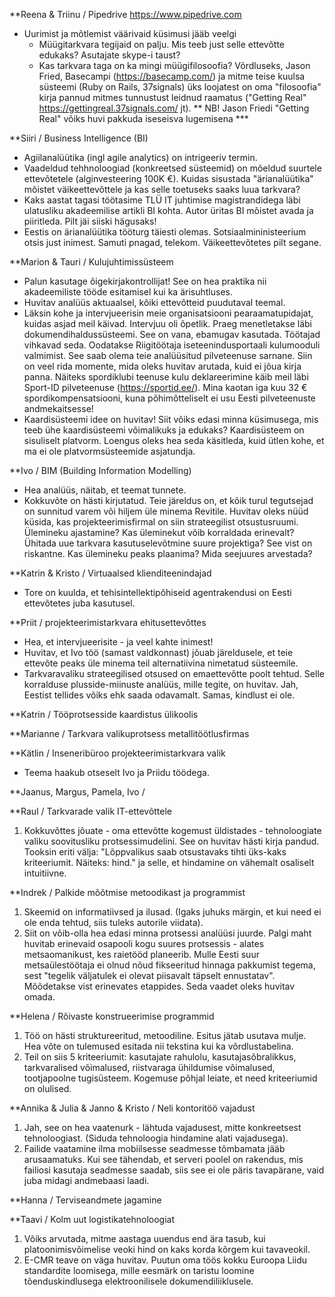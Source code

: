**Reena & Triinu / Pipedrive https://www.pipedrive.com
- Uurimist ja mõtlemist väärivaid küsimusi jääb veelgi
  - Müügitarkvara tegijaid on palju. Mis teeb just selle ettevõtte edukaks? Asutajate skype-i taust?
  - Kas tarkvara taga on ka mingi müügifilosoofia? Võrdluseks, Jason Fried, Basecampi (https://basecamp.com/) ja mitme teise kuulsa süsteemi (Ruby on Rails, 37signals) üks loojatest on oma "filosoofia" kirja pannud mitmes tunnustust leidnud raamatus ("Getting Real" https://gettingreal.37signals.com/ jt).
  ** NB! Jason Friedi "Getting Real" võiks huvi pakkuda iseseisva lugemisena ***

**Siiri / Business Intelligence (BI)
- Agiilanalüütika (ingl agile analytics) on intrigeeriv termin.
- Vaadeldud tehhnoloogiad (konkreetsed süsteemid) on mõeldud suurtele ettevõtetele (alginvesteering 100K €). Kuidas sisustada "ärianalüütika" mõistet väikeettevõttele ja kas selle toetuseks saaks luua tarkvara?
- Kaks aastat tagasi töötasime TLÜ IT juhtimise magistrandidega läbi ulatusliku akadeemilise artikli BI kohta. Autor üritas BI mõistet avada ja piiritleda. Pilt jäi siiski hägusaks!
- Eestis on ärianalüütika tööturg täiesti olemas. Sotsiaalmininisteerium otsis just inimest. Samuti pnagad, telekom. Väikeettevõtetes pilt segane. 

**Marion & Tauri / Kulujuhtimissüsteem
- Palun kasutage õigekirjakontrollijat! See on hea praktika nii akadeemiliste tööde esitamisel kui ka ärisuhtluses.
- Huvitav analüüs aktuaalsel, kõiki ettevõtteid puudutaval teemal.
- Läksin kohe ja intervjueerisin meie organisatsiooni pearaamatupidajat, kuidas asjad meil käivad. Intervjuu oli õpetlik. Praeg menetletakse läbi dokumendihaldussüsteemi. See on vana, ebamugav kasutada. Töötajad vihkavad seda. Oodatakse Riigitöötaja iseteenindusportaali kulumooduli valmimist. See saab olema teie analüüsitud pilveteenuse sarnane. Siin on veel rida momente, mida oleks huvitav arutada, kuid ei jõua kirja panna. Näiteks spordiklubi teenuse kulu deklareerimine käib meil läbi Sport-ID pilveteenuse (https://sportid.ee/). Mina kaotan iga kuu 32 € spordikompensatsiooni, kuna põhimõtteliselt ei usu Eesti pilveteenuste andmekaitsesse!  
- Kaardisüsteemi idee on huvitav! Siit võiks edasi minna küsimusega, mis teeb ühe kaardisüsteemi võimalikuks ja edukaks? Kaardisüsteem on sisuliselt platvorm. Loengus oleks hea seda käsitleda, kuid ütlen kohe, et ma ei ole platvormsüsteemide asjatundja. 

**Ivo / BIM (Building Information Modelling)
- Hea analüüs, näitab, et teemat tunnete.
- Kokkuvõte on hästi kirjutatud. Teie järeldus on, et kõik turul tegutsejad on sunnitud varem või hiljem üle minema Revitile. Huvitav oleks nüüd küsida, kas projekteerimisfirmal on siin strateegilist otsustusruumi. Ülemineku ajastamine? Kas üleminekut võib korraldada erinevalt? Ühitada uue tarkvara kasutuselevõtmine suure projektiga? See vist on riskantne. Kas ülemineku peaks plaanima? Mida seejuures arvestada?

**Katrin & Kristo / Virtuaalsed klienditeenindajad
- Tore on kuulda, et tehisintellektipõhiseid agentrakendusi on Eesti ettevõtetes juba kasutusel.

**Priit / projekteerimistarkvara ehitusettevõttes
- Hea, et intervjueerisite - ja veel kahte inimest!
- Huvitav, et Ivo töö (samast valdkonnast) jõuab järeldusele, et teie ettevõte peaks üle minema teil alternatiivina nimetatud süsteemile.
- Tarkvaravaliku strateegilised otsused on emaettevõtte poolt tehtud. Selle korralduse plusside-miinuste analüüs, mille tegite, on huvitav. Jah, Eestist tellides võiks ehk saada odavamalt. Samas, kindlust ei ole.

**Katrin / Tööprotsesside kaardistus ülikoolis

**Marianne / Tarkvara valikuprotsess metallitöötlusfirmas

**Kätlin / Inseneribüroo projekteerimistarkvara valik
- Teema haakub otseselt Ivo ja Priidu töödega.

**Jaanus, Margus, Pamela, Ivo / 

**Raul / Tarkvarade valik IT-ettevõttele
1) Kokkuvõttes jõuate - oma ettevõtte kogemust üldistades - tehnoloogiate valiku soovitusliku protsessimudelini. See on huvitav hästi kirja pandud. Tooksin eriti välja: "Lõppvalikus saab otsustavaks tihti üks-kaks kriteeriumit. Näiteks: hind." ja selle, et hindamine on vähemalt osaliselt intuitiivne.


**Indrek / Palkide mõõtmise metoodikast ja programmist
1) Skeemid on informatiivsed ja ilusad. (Igaks juhuks märgin, et kui need ei ole enda tehtud, siis tuleks autorile viidata).
2) Siit on võib-olla hea edasi minna protsessi analüüsi juurde. Palgi maht huvitab erinevaid osapooli kogu suures protsessis - alates metsaomanikust, kes raietööd planeerib. Mulle Eesti suur metsaülestöötaja ei olnud nõud fikseeritud hinnaga pakkumist tegema, sest "tegelik väljatulek ei olevat piisavalt täpselt ennustatav". Mõõdetakse vist erinevates etappides. Seda vaadet oleks huvitav omada. 

**Helena / Rõivaste konstrueerimise programmid
1) Töö on hästi struktureeritud, metoodiline. Esitus jätab usutava mulje. Hea võte on tulemused esitada nii tekstina kui ka võrdlustabelina.
2) Teil on siis 5 kriteeriumit: kasutajate rahulolu, kasutajasõbralikkus, tarkvaralised võimalused, riistvaraga ühildumise võimalused, tootjapoolne tugisüsteem. Kogemuse põhjal leiate, et need kriteeriumid on olulised.

**Annika & Julia & Janno & Kristo / Neli kontoritöö vajadust
1) Jah, see on hea vaatenurk - lähtuda vajadusest, mitte konkreetsest tehnoloogiast. (Siduda tehnoloogia hindamine alati vajadusega).
2) Failide vaatamine ilma mobiilsesse seadmesse tõmbamata jääb arusaamatuks. Kui see tähendab, et serveri poolel on rakendus, mis failiosi kasutaja seadmesse saadab, siis see ei ole päris tavapärane, vaid juba midagi andmebaasi laadi.

**Hanna / Terviseandmete jagamine

**Taavi / Kolm uut logistikatehnoloogiat
1) Võiks arvutada, mitme aastaga uuendus end ära tasub, kui platoonimisvõimelise veoki hind on kaks korda kõrgem kui tavaveokil.
2) E-CMR teave on väga huvitav. Puutun oma töös kokku Euroopa Liidu standardite loomisega, mille eesmärk on taristu loomine tõenduskindlusega elektroonilisele dokumendiliiklusele.



